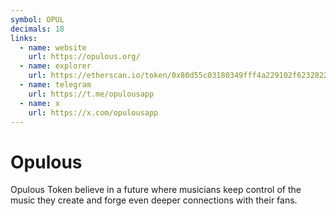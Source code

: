 ```yaml
---
symbol: OPUL
decimals: 18
links:
  - name: website
    url: https://opulous.org/
  - name: explorer
    url: https://etherscan.io/token/0x80d55c03180349fff4a229102f62328220a96444
  - name: telegram
    url: https://t.me/opulousapp
  - name: x
    url: https://x.com/opulousapp
---
```


# Opulous

Opulous Token believe in a future where musicians keep control of the music they create and forge even deeper connections with their fans.
